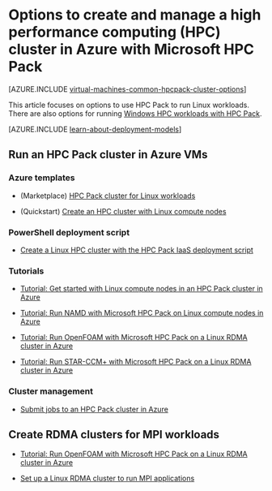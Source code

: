 <properties
 pageTitle="Linux HPC Pack cluster options in the cloud | Microsoft Azure"
 description="Learn about options with Microsoft HPC Pack to create and manage a Linux high performance computing (HPC) cluster in the Azure cloud"
 services="virtual-machines-linux,cloud-services"
 documentationCenter=""
 authors="dlepow"
 manager="timlt"
 editor=""
 tags="azure-resource-manager,azure-service-management,hpc-pack"/>
<tags
	ms.service="virtual-machines-linux"
	ms.date="06/17/2016"
	wacn.date=""/>

# Options to create and manage a high performance computing (HPC) cluster in Azure with Microsoft HPC Pack

[AZURE.INCLUDE [virtual-machines-common-hpcpack-cluster-options](../includes/virtual-machines-common-hpcpack-cluster-options.md)]

This article focuses on options to use HPC Pack to run Linux workloads. There are also options for running [Windows HPC workloads with HPC Pack](/documentation/articles/virtual-machines-windows-hpcpack-cluster-options/).

[AZURE.INCLUDE [learn-about-deployment-models](../includes/learn-about-deployment-models-both-include.md)]

## Run an HPC Pack cluster in Azure VMs

### Azure templates


* (Marketplace) [HPC Pack cluster for Linux workloads](https://azure.microsoft.com/marketplace/partners/microsofthpc/newclusterlinuxcn/)

* (Quickstart) [Create an HPC cluster with Linux compute nodes](https://github.com/Azure/azure-quickstart-templates/tree/master/create-hpc-cluster-linux-cn)


### PowerShell deployment script

* [Create a Linux HPC cluster with the HPC Pack IaaS deployment script](/documentation/articles/virtual-machines-linux-classic-hpcpack-cluster-powershell-script/)

### Tutorials

* [Tutorial: Get started with Linux compute nodes in an HPC Pack cluster in Azure](/documentation/articles/virtual-machines-linux-classic-hpcpack-cluster/)

* [Tutorial: Run NAMD with Microsoft HPC Pack on Linux compute nodes in Azure](/documentation/articles/virtual-machines-linux-classic-hpcpack-cluster-namd/)

* [Tutorial: Run OpenFOAM with Microsoft HPC Pack on a Linux RDMA cluster in Azure](/documentation/articles/virtual-machines-linux-classic-hpcpack-cluster-openfoam/)

* [Tutorial: Run STAR-CCM+ with Microsoft HPC Pack on a Linux RDMA cluster in Azure](/documentation/articles/virtual-machines-linux-classic-hpcpack-cluster-starccm/)

### Cluster management

* [Submit jobs to an HPC Pack cluster in Azure](/documentation/articles/virtual-machines-windows-hpcpack-cluster-submit-jobs/)


## Create RDMA clusters for MPI workloads

* [Tutorial: Run OpenFOAM with Microsoft HPC Pack on a Linux RDMA cluster in Azure](/documentation/articles/virtual-machines-linux-classic-hpcpack-cluster-openfoam/)

* [Set up a Linux RDMA cluster to run MPI applications](/documentation/articles/virtual-machines-linux-classic-rdma-cluster/)

